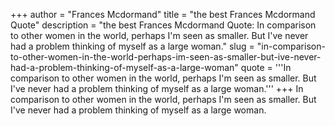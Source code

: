 +++
author = "Frances Mcdormand"
title = "the best Frances Mcdormand Quote"
description = "the best Frances Mcdormand Quote: In comparison to other women in the world, perhaps I'm seen as smaller. But I've never had a problem thinking of myself as a large woman."
slug = "in-comparison-to-other-women-in-the-world-perhaps-im-seen-as-smaller-but-ive-never-had-a-problem-thinking-of-myself-as-a-large-woman"
quote = '''In comparison to other women in the world, perhaps I'm seen as smaller. But I've never had a problem thinking of myself as a large woman.'''
+++
In comparison to other women in the world, perhaps I'm seen as smaller. But I've never had a problem thinking of myself as a large woman.

